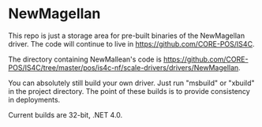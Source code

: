 # NewMagellan
This repo is just a storage area for pre-built binaries of the NewMagellan driver. The code will continue to live in https://github.com/CORE-POS/IS4C.

The directory containing NewMallean's code is https://github.com/CORE-POS/IS4C/tree/master/pos/is4c-nf/scale-drivers/drivers/NewMagellan.

You can absolutely still build your own driver. Just run "msbuild" or "xbuild" in the project directory. The point of these builds is to provide consistency in deployments.

Current builds are 32-bit, .NET 4.0.
